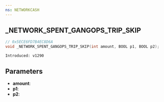 ```yaml
---
ns: NETWORKCASH
---
```

## _NETWORK_SPENT_GANGOPS_TRIP_SKIP

```c
// 0x5ECE6FD7B4EC8D6A
void _NETWORK_SPENT_GANGOPS_TRIP_SKIP(int amount, BOOL p1, BOOL p2);
```

```
Introduced: v1290
```

## Parameters
* **amount**:
* **p1**:
* **p2**:

